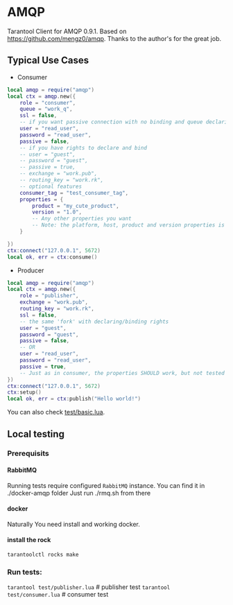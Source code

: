 # AMQP
Tarantool Client for AMQP 0.9.1. Based on https://github.com/mengz0/amqp.
Thanks to the author's for the great job.

## Typical Use Cases

+ Consumer

```lua
local amqp = require("amqp")
local ctx = amqp.new({
	role = "consumer",
	queue = "work_q",
	ssl = false,
	-- if you want passive connection with no binding and queue declaring
	user = "read_user",
	password = "read_user",
	passive = false,
	-- if you have rights to declare and bind
	-- user = "guest",
	-- password = "guest",
	-- passive = true,
	-- exchange = "work.pub",
	-- routing_key = "work.rk",
	-- optional features
	consumer_tag = "test_consumer_tag", 
	properties = {
		product = "my_cute_product",
		version = "1.0",
		-- Any other properties you want
		-- Note: the platform, host, product and version properties is filled by default values: `uname -oi`, `hostname -f`, tarantool-amqp and it's version respectivly. You can change thev by your own at any moment
	}

})
ctx:connect("127.0.0.1", 5672)
local ok, err = ctx:consume()
```

+ Producer

```lua
local amqp = require("amqp")
local ctx = amqp.new({
	role = "publisher",
	exchange = "work.pub",
	routing_key = "work.rk",
	ssl = false,
	-- the same 'fork' with declaring/binding rights
	user = "guest",
	password = "guest",
	passive = false,
	-- OR
	user = "read_user",
	password = "read_user",
	passive = true,
	-- Just as in consumer, the properties SHOULD work, but not tested yet.
})
ctx:connect("127.0.0.1", 5672)
ctx:setup()
local ok, err = ctx:publish("Hello world!")
```

You can also check [test/basic.lua](test/basic.lua).

## Local testing

### Prerequisits

#### RabbitMQ

Running tests require configured `RabbitMQ` instance. You can find it in ./docker-amqp folder
Just run ./rmq.sh from there

#### docker

Naturally You need install and working docker.

#### install the rock
`tarantoolctl rocks make`

### Run tests:
`tarantool test/publisher.lua`  # publisher test
`tarantool test/consumer.lua`   # consumer test